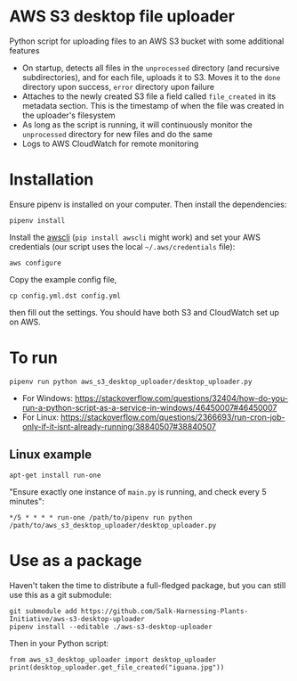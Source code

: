 # AWS S3 desktop file uploader
Python script for uploading files to an AWS S3 bucket with some additional features

* On startup, detects all files in the `unprocessed` directory (and recursive subdirectories),
and for each file, uploads it to S3. Moves it to the `done` directory upon success, `error` directory upon failure
* Attaches to the newly created S3 file a field called `file_created` in its metadata section. This is the timestamp
of when the file was created in the uploader's filesystem
* As long as the script is running, it will continuously monitor the `unprocessed` directory for new
files and do the same
* Logs to AWS CloudWatch for remote monitoring

# Installation

Ensure pipenv is installed on your computer. Then install the dependencies:
```
pipenv install
```
Install the [awscli](https://aws.amazon.com/cli/) (`pip install awscli` might work) and set your AWS credentials (our script uses the local `~/.aws/credentials` file):
```
aws configure
```
Copy the example config file, 
```
cp config.yml.dst config.yml
```
then fill out the settings. You should have both S3 and CloudWatch set up on AWS.

# To run
```
pipenv run python aws_s3_desktop_uploader/desktop_uploader.py
```

* For Windows: https://stackoverflow.com/questions/32404/how-do-you-run-a-python-script-as-a-service-in-windows/46450007#46450007
* For Linux: https://stackoverflow.com/questions/2366693/run-cron-job-only-if-it-isnt-already-running/38840507#38840507

## Linux example
```
apt-get install run-one
```
"Ensure exactly one instance of `main.py` is running, and check every 5 minutes":
```
*/5 * * * * run-one /path/to/pipenv run python /path/to/aws_s3_desktop_uploader/desktop_uploader.py
```

# Use as a package
Haven't taken the time to distribute a full-fledged package, but you can still use this as a git submodule:
```
git submodule add https://github.com/Salk-Harnessing-Plants-Initiative/aws-s3-desktop-uploader
pipenv install --editable ./aws-s3-desktop-uploader
```
Then in your Python script:
```
from aws_s3_desktop_uploader import desktop_uploader
print(desktop_uploader.get_file_created("iguana.jpg"))
```
